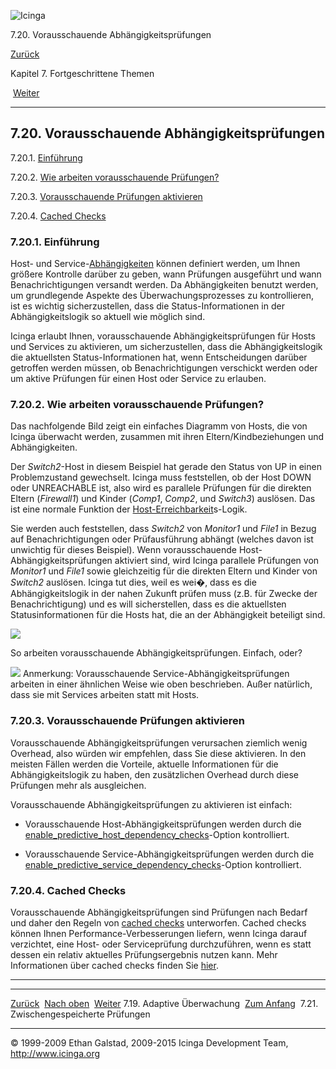 ![Icinga](../images/logofullsize.png "Icinga")

7.20. Vorausschauende Abhängigkeitsprüfungen

[Zurück](adaptive.md) 

Kapitel 7. Fortgeschrittene Themen

 [Weiter](cachedchecks.md)

* * * * *

7.20. Vorausschauende Abhängigkeitsprüfungen
--------------------------------------------

7.20.1. [Einführung](dependencychecks.md#introduction)

7.20.2. [Wie arbeiten vorausschauende
Prüfungen?](dependencychecks.md#howitworks)

7.20.3. [Vorausschauende Prüfungen
aktivieren](dependencychecks.md#enable)

7.20.4. [Cached Checks](dependencychecks.md#idp14866704)

### 7.20.1. Einführung

Host- und
Service-[Abhängigkeiten](dependencies.md "7.13. Host- und Service-Abhängigkeiten")
können definiert werden, um Ihnen größere Kontrolle darüber zu geben,
wann Prüfungen ausgeführt und wann Benachrichtigungen versandt werden.
Da Abhängigkeiten benutzt werden, um grundlegende Aspekte des
Überwachungsprozesses zu kontrollieren, ist es wichtig sicherzustellen,
dass die Status-Informationen in der Abhängigkeitslogik so aktuell wie
möglich sind.

Icinga erlaubt Ihnen, vorausschauende Abhängigkeitsprüfungen für Hosts
und Services zu aktivieren, um sicherzustellen, dass die
Abhängigkeitslogik die aktuellsten Status-Informationen hat, wenn
Entscheidungen darüber getroffen werden müssen, ob Benachrichtigungen
verschickt werden oder um aktive Prüfungen für einen Host oder Service
zu erlauben.

### 7.20.2. Wie arbeiten vorausschauende Prüfungen?

Das nachfolgende Bild zeigt ein einfaches Diagramm von Hosts, die von
Icinga überwacht werden, zusammen mit ihren Eltern/Kindbeziehungen und
Abhängigkeiten.

Der *Switch2*-Host in diesem Beispiel hat gerade den Status von UP in
einen Problemzustand gewechselt. Icinga muss feststellen, ob der Host
DOWN oder UNREACHABLE ist, also wird es parallele Prüfungen für die
direkten Eltern (*Firewall1*) und Kinder (*Comp1*, *Comp2*, und
*Switch3*) auslösen. Das ist eine normale Funktion der
[Host-Erreichbarkeit](networkreachability.md "5.10. Ermitteln des Zustands und der Erreichbarkeit von Netzwerk-Hosts")s-Logik.

Sie werden auch feststellen, dass *Switch2* von *Monitor1* und *File1*
in Bezug auf Benachrichtigungen oder Prüfausführung abhängt (welches
davon ist unwichtig für dieses Beispiel). Wenn vorausschauende
Host-Abhängigkeitsprüfungen aktiviert sind, wird Icinga parallele
Prüfungen von *Monitor1* und *File1* sowie gleichzeitig für die direkten
Eltern und Kinder von *Switch2* auslösen. Icinga tut dies, weil es wei�,
dass es die Abhängigkeitslogik in der nahen Zukunft prüfen muss (z.B.
für Zwecke der Benachrichtigung) und es will sicherstellen, dass es die
aktuellsten Statusinformationen für die Hosts hat, die an der
Abhängigkeit beteiligt sind.

![](../images/predictive-dependency-checks.png)

So arbeiten vorausschauende Abhängigkeitsprüfungen. Einfach, oder?

![](../images/note.gif) Anmerkung: Vorausschauende
Service-Abhängigkeitsprüfungen arbeiten in einer ähnlichen Weise wie
oben beschrieben. Außer natürlich, dass sie mit Services arbeiten statt
mit Hosts.

### 7.20.3. Vorausschauende Prüfungen aktivieren

Vorausschauende Abhängigkeitsprüfungen verursachen ziemlich wenig
Overhead, also würden wir empfehlen, dass Sie diese aktivieren. In den
meisten Fällen werden die Vorteile, aktuelle Informationen für die
Abhängigkeitslogik zu haben, den zusätzlichen Overhead durch diese
Prüfungen mehr als ausgleichen.

Vorausschauende Abhängigkeitsprüfungen zu aktivieren ist einfach:

-   Vorausschauende Host-Abhängigkeitsprüfungen werden durch die
    [enable\_predictive\_host\_dependency\_checks](configmain.md#configmain-enable_predictive_host_dependency_checks)-Option
    kontrolliert.

-   Vorausschauende Service-Abhängigkeitsprüfungen werden durch die
    [enable\_predictive\_service\_dependency\_checks](configmain.md#configmain-enable_predictive_service_dependency_checks)-Option
    kontrolliert.

### 7.20.4. Cached Checks

Vorausschauende Abhängigkeitsprüfungen sind Prüfungen nach Bedarf und
daher den Regeln von [cached
checks](cachedchecks.md "7.21. Zwischengespeicherte Prüfungen")
unterworfen. Cached checks können Ihnen Performance-Verbesserungen
liefern, wenn Icinga darauf verzichtet, eine Host- oder Serviceprüfung
durchzuführen, wenn es statt dessen ein relativ aktuelles
Prüfungsergebnis nutzen kann. Mehr Informationen über cached checks
finden Sie
[hier](cachedchecks.md "7.21. Zwischengespeicherte Prüfungen").

* * * * *

  ----------------------------- -------------------------- ---------------------------------------
  [Zurück](adaptive.md)       [Nach oben](ch07.md)      [Weiter](cachedchecks.md)
  7.19. Adaptive Überwachung    [Zum Anfang](index.md)    7.21. Zwischengespeicherte Prüfungen
  ----------------------------- -------------------------- ---------------------------------------

© 1999-2009 Ethan Galstad, 2009-2015 Icinga Development Team,
http://www.icinga.org
